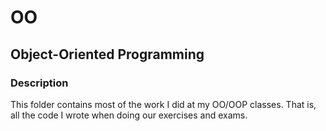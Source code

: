 # OO

## Object-Oriented Programming

### Description

This folder contains most of the work I did at my OO/OOP classes. That is, all the code I wrote when doing our exercises and exams.

